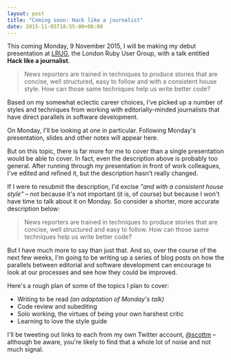 ```yaml
---
layout: post
title: "Coming soon: Hack like a journalist"
date: 2015-11-05T18:55:00+00:00
---
```


This coming Monday, 9 November 2015, I will be making my debut presentation at [LRUG][], the London Ruby User Group, with a talk entitled **Hack like a journalist**.

> News reporters are trained in techniques to produce stories that are concise, well structured, easy to follow and with a consistent house style. How can those same techniques help us write better code?

Based on my somewhat eclectic career choices, I've picked up a number of styles and techniques from working with editorially-minded journalists that have direct parallels in software development.

On Monday, I'll be looking at one in particular. Following Monday's presentation, slides and other notes will appear here.

But on this topic, there is far more for me to cover than a single presentation would be able to cover. In fact, even the description above is probably too general. After running through my presentation in front of work colleagues, I've edited and refined it, but the description hasn't really changed.

If I were to resubmit the description, I'd excise _"and with a consistent house style"_ – not because it's not important (it is, of course) but because I won't have time to talk about it on Monday. So consider a shorter, more accurate description below:

> News reporters are trained in techniques to produce stories that are concise, well structured and easy to follow. How can those same techniques help us write better code?

But I have much more to say than just that. And so, over the course of the next few weeks, I'm going to be writing up a series of blog posts on how the parallels between editorial and software development can encourage to look at our processes and see how they could be improved.

Here's a rough plan of some of the topics I plan to cover:

* Writing to be read _(an adaptation of Monday's talk)_
* Code review and subediting
* Solo working, the virtues of being your own harshest critic
* Learning to love the style guide

I'll be tweeting out links to each from my own Twitter account, [@scottm][] – although be aware, you're likely to find that a whole lot of noise and not much signal.

[LRUG]: http://lrug.org/meetings/2015/november/
[altmetricdev]: https://twitter.com/AltmetricDev/
[@scottm]: https://twitter.com/scottm/
